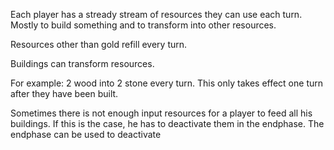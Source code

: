 Each player has a stready stream of resources they can use each turn. Mostly to build something and to transform into other resources.

Resources other than gold refill every turn. 

Buildings can transform resources.

For example:
2 wood into 2 stone every turn. This only takes effect one turn after they have been built.

Sometimes there is not enough input resources for a player to feed all his buildings.
If this is the case, he has to deactivate them in the endphase. The endphase can be used to deactivate
